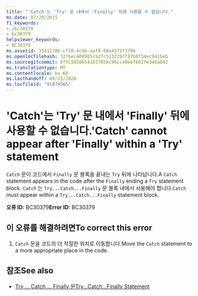 ```yaml
---
title: "'Catch'는 'Try' 문 내에서 'Finally' 뒤에 사용할 수 없습니다."
ms.date: 07/20/2015
f1_keywords:
- vbc30379
- bc30379
helpviewer_keywords:
- BC30379
ms.assetid: 33d1278b-cf10-4c66-aaf8-08a4372f370b
ms.openlocfilehash: 327bec408905c927c5232297f87b8f54ec941beb
ms.sourcegitcommit: bf5c5850654187705bc94cc40ebfb62fe346ab02
ms.translationtype: MT
ms.contentlocale: ko-KR
ms.lasthandoff: 09/23/2020
ms.locfileid: "91074565"
---
```

# <a name="catch-cannot-appear-after-finally-within-a-try-statement"></a><span data-ttu-id="26a42-102">'Catch'는 'Try' 문 내에서 'Finally' 뒤에 사용할 수 없습니다.</span><span class="sxs-lookup"><span data-stu-id="26a42-102">'Catch' cannot appear after 'Finally' within a 'Try' statement</span></span>

<span data-ttu-id="26a42-103">`Catch` 문이 코드에서 `Finally` 문 블록을 끝내는 `Try` 뒤에 나타납니다.</span><span class="sxs-lookup"><span data-stu-id="26a42-103">A `Catch` statement appears in the code after the `Finally` ending a `Try` statement block.</span></span> <span data-ttu-id="26a42-104">`Catch` 는 `Try...Catch...Finally` 문 블록 내에서 사용해야 합니다.</span><span class="sxs-lookup"><span data-stu-id="26a42-104">`Catch` must appear within a `Try...Catch...Finally` statement block.</span></span>  
  
 <span data-ttu-id="26a42-105">**오류 ID:** BC30379</span><span class="sxs-lookup"><span data-stu-id="26a42-105">**Error ID:** BC30379</span></span>  
  
## <a name="to-correct-this-error"></a><span data-ttu-id="26a42-106">이 오류를 해결하려면</span><span class="sxs-lookup"><span data-stu-id="26a42-106">To correct this error</span></span>  
  
1. <span data-ttu-id="26a42-107">`Catch` 문을 코드의 더 적절한 위치로 이동합니다.</span><span class="sxs-lookup"><span data-stu-id="26a42-107">Move the `Catch` statement to a more appropriate place in the code.</span></span>  
  
## <a name="see-also"></a><span data-ttu-id="26a42-108">참조</span><span class="sxs-lookup"><span data-stu-id="26a42-108">See also</span></span>

- [<span data-ttu-id="26a42-109">Try ... Catch ... Finally 문</span><span class="sxs-lookup"><span data-stu-id="26a42-109">Try...Catch...Finally Statement</span></span>](../language-reference/statements/try-catch-finally-statement.md)
